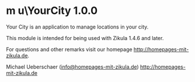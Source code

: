 # m u\YourCity 1.0.0

Your City is an application to manage locations in your city.

This module is intended for being used with Zikula 1.4.6 and later.

For questions and other remarks visit our homepage http://homepages-mit-zikula.de.

Michael Ueberschaer (info@homepages-mit-zikula.de)
http://homepages-mit-zikula.de
